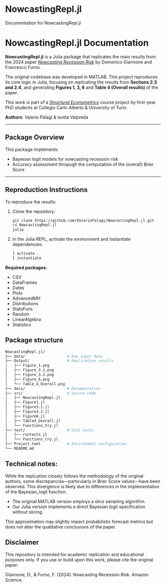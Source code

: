 # NowcastingRepl.jl

Documentation for NowcastingRepl.jl

# NowcastingRepl.jl Documentation

**NowcastingRepl.jl** is a Julia package that replicates the main results from the 2024 paper [_Nowcasting Recession Risk_](https://assets.amazon.science/12/ce/ceca29ba49ecae3b6367041fbf11/nowcasting-recession-risk.pdf) by Domenico Giannone and Francesco Furno.

The original codebase was developed in MATLAB. This project reproduces its core logic in Julia, focusing on replicating the results from **Sections 2.3 and 2.4**, and generating **Figures 1, 3, 6** and **Table 4 (Overall results)** of the paper.

This work is part of a [*Structural Econometrics*](https://floswald.github.io/CompEcon/) course project by first-year PhD students at Collegio Carlo Alberto & University of Turin.

**Authors**: Valerio Palagi & Isotta Valpreda

---

## Package Overview

This package implements:

- Bayesian logit models for nowcasting recession risk
- Accuracy assessment thropugh the computation of the (overall) Brier Score

---

## Reproduction Instructions

To reproduce the results:

1. Clone the repository:
   ```bash
   git clone https://github.com/ValerioPalagi/NowcastingRepl.jl.git
   cd NowcastingRepl.jl
   julia

2. In the Julia REPL, activate the environment and instantiate dependencies:
    ```bash
    ] activate .
    ] instantiate
    ```
**Required packages:**
- CSV
- DataFrames
- Dates
- Plots
- AdvancedMH
- Distributions
- StatsFuns
- Random
- LinearAlgebra
- Statistics

## Package structure
```bash
NowcastingRepl.jl/
├── Data/                   # Raw input data
├── Output/                 # Replication results
│   ├── Figure_1.png
│   ├── Figure_3.1.png
│   ├── Figure_3.2.png
│   ├── Figure_6.png
│   └── Table_4_Overall.png
├── docs/                   # Documentation
├── src/                    # Source code
│   ├── NowcastingRepl.jl
│   ├── Figure1.jl
│   ├── Figure3.1.jl
│   ├── Figure3.2.jl
│   ├── Figure6.jl
│   ├── Table4_Overall.jl
│   └── Functions_try.jl
├── test/                   # Unit tests
│   ├── runtests.jl
│   └── Functions_try.jl
├── Project.toml            # Environment configuration
└── README.md
```

## Technical notes:
While the replication closely follows the methodology of the original authors, some discrepancies—particularly in Brier Score values—have been observed. This divergence is likely due to differences in the implementation of the Bayesian_logit function.

- The original MATLAB version employs a slice sampling algorithm.
- Our Julia version implements a direct Bayesian logit specification without slicing.
  
This approximation may slightly impact probabilistic forecast metrics but does not alter the qualitative conclusions of the paper.

## Disclaimer

This repository is intended for academic replication and educational purposes only. If you use or build upon this work, please cite the original paper:

Giannone, D., & Furno, F. (2024). Nowcasting Recession Risk. Amazon Science.
